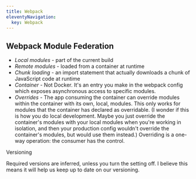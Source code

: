 ```yaml
---
title: Webpack
eleventyNavigation:
  key: Webpack
---
```


## Webpack Module Federation

- _Local modules_ - part of the current build
- _Remote modules_ - loaded from a container at runtime
- _Chunk loading_ - an import statement that actually downloads a chunk of JavaScript code at runtime
- _Container_ - Not Docker. It's an entry you make in the webpack config which exposes asynchronous access to specific modules.
- _Overrides_ - The app consuming the container can override modules within the container with its own, local, modules. This only works for modules that the container has declared as overridable. (I wonder if this is how you do local development. Maybe you just override the container's modules with your local modules when you're working in isolation, and then your production config wouldn't override the container's modules, but would use them instead.) Overriding is a one-way operation: the consumer has the control.

Versioning

Required versions are inferred, unless you turn the setting off. I believe this means it will help us keep up to date on our versioning.
